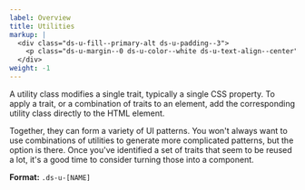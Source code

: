 ```yaml
---
label: Overview
title: Utilities
markup: |
  <div class="ds-u-fill--primary-alt ds-u-padding--3">
    <p class="ds-u-margin--0 ds-u-color--white ds-u-text-align--center">Hello world</p>
  </div>
weight: -1
---
```


A utility class modifies a single trait, typically a single CSS property. To apply a trait, or a combination of traits to an element, add the corresponding utility class directly to the HTML element.

Together, they can form a variety of UI patterns. You won't always want to use combinations of utilities to generate more complicated patterns, but the option is there. Once you've identified a set of traits that seem to be reused a lot, it's a good time to consider turning those into a component.

**Format:** `.ds-u-[NAME]`
